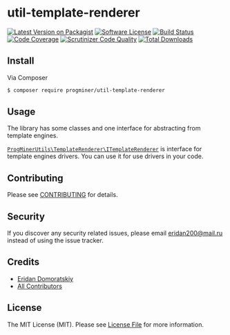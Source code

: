# util-template-renderer

[![Latest Version on Packagist][ico-version]][link-packagist]
[![Software License][ico-license]](LICENSE.md)
[![Build Status][ico-travis]][link-travis]
[![Code Coverage][ico-coverage]][link-coverage]
[![Scrutinizer Code Quality][ico-scrutinizer]][link-scrutinizer]
[![Total Downloads][ico-downloads]][link-downloads]

## Install

Via Composer

``` bash
$ composer require progminer/util-template-renderer
```

## Usage

The library has some classes and one interface for abstracting from template engines.

[`ProgMinerUtils\TemplateRenderer\ITemplateRenderer`](lib/ITemplateRenderer.php) is interface for template engines drivers.
You can use it for use drivers in your code.

## Contributing

Please see [CONTRIBUTING](CONTRIBUTING.md) for details.

## Security

If you discover any security related issues, please email eridan200@mail.ru instead of using the issue tracker.

## Credits

- [Eridan Domoratskiy][link-author]
- [All Contributors][link-contributors]

## License

The MIT License (MIT). Please see [License File](LICENSE.md) for more information.

[ico-version]: https://img.shields.io/packagist/v/progminer/util-template-renderer.svg?style=flat
[ico-license]: https://img.shields.io/badge/license-MIT-brightgreen.svg?style=flat
[ico-travis]: https://travis-ci.org/ProgMiner/php-utils-template-renderer.svg
[ico-coverage]: https://scrutinizer-ci.com/g/ProgMiner/php-utils-template-renderer/badges/coverage.png
[ico-scrutinizer]: https://scrutinizer-ci.com/g/ProgMiner/php-utils-template-renderer/badges/quality-score.png
[ico-downloads]: https://img.shields.io/packagist/dt/progminer/util-template-renderer.svg?style=flat

[link-packagist]: https://packagist.org/packages/progminer/util-template-renderer
[link-travis]: https://travis-ci.org/ProgMiner/php-utils-template-renderer
[link-coverage]: https://scrutinizer-ci.com/g/ProgMiner/php-utils-template-renderer/
[link-scrutinizer]: https://scrutinizer-ci.com/g/ProgMiner/php-utils-template-renderer/
[link-downloads]: https://packagist.org/packages/progminer/util-template-renderer
[link-author]: https://github.com/ProgMiner
[link-contributors]: ../../contributors
